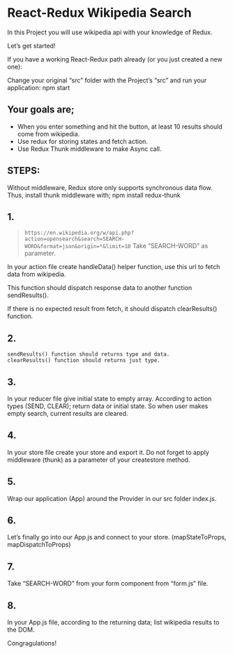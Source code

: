 # React-Redux Wikipedia Search

In this Project you will use wikipedia api with your knowledge of Redux.

Let’s get started!

If you have a working React-Redux path already (or you just created a new one):

Change your original “src” folder with the Project’s “src” and run your application: npm start

## Your goals are;
- When you enter something and hit the button, at least 10 results should come from wikipedia.
- Use redux for storing states and fetch action.
- Use Redux Thunk middleware to make Async call. 

## STEPS:
Without middleware, Redux store only supports synchronous data flow. Thus, install thunk middleware with; npm install redux-thunk
## 1.
>`https://en.wikipedia.org/w/api.php?action=opensearch&search=SEARCH-WORD&format=json&origin=*&limit=10`
Take “SEARCH-WORD” as parameter.

In your action file create handleData() helper function, use this url to fetch data from wikipedia.

This function should dispatch response data to another function sendResults(). 

If there is no expected result from fetch, it should dispatch clearResults() function.

## 2.
```
sendResults() function should returns type and data.
clearResults() function should returns just type.
```
## 3.
In your reducer file give initial state to empty array. According to action types (SEND, CLEAR); return data or initial state. So when user makes empty search, current results are cleared.

## 4.
In your store file create your store and export it. Do not forget to apply middleware (thunk) as a parameter of your createstore method.

## 5.
Wrap our application (App) around the Provider in our src folder index.js.

## 6.
Let’s finally go into our App.js and connect to your store. (mapStateToProps, mapDispatchToProps)

## 7.
Take “SEARCH-WORD” from your form component from “form.js” file.

## 8.
In your App.js file, according to the returning data; list wikipedia results to the DOM.


Congragulations!